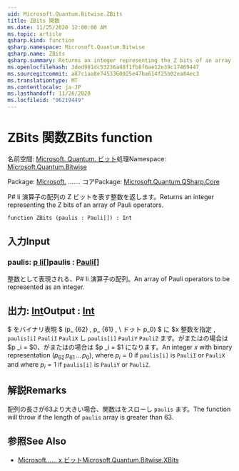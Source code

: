 ```yaml
---
uid: Microsoft.Quantum.Bitwise.ZBits
title: ZBits 関数
ms.date: 11/25/2020 12:00:00 AM
ms.topic: article
qsharp.kind: function
qsharp.namespace: Microsoft.Quantum.Bitwise
qsharp.name: ZBits
qsharp.summary: Returns an integer representing the Z bits of an array of Pauli operators.
ms.openlocfilehash: 3ded981dc53236a48f1fb8f6ae12e39c17469447
ms.sourcegitcommit: a87c1aa8e7453360025e47ba614f25b02ea84ec3
ms.translationtype: MT
ms.contentlocale: ja-JP
ms.lasthandoff: 11/26/2020
ms.locfileid: "96219449"
---
```

# <a name="zbits-function"></a><span data-ttu-id="ae81e-102">ZBits 関数</span><span class="sxs-lookup"><span data-stu-id="ae81e-102">ZBits function</span></span>

<span data-ttu-id="ae81e-103">名前空間: [Microsoft. Quantum. ビット](xref:Microsoft.Quantum.Bitwise)処理</span><span class="sxs-lookup"><span data-stu-id="ae81e-103">Namespace: [Microsoft.Quantum.Bitwise](xref:Microsoft.Quantum.Bitwise)</span></span>

<span data-ttu-id="ae81e-104">Package: [Microsoft.](https://nuget.org/packages/Microsoft.Quantum.QSharp.Core) ....... コア</span><span class="sxs-lookup"><span data-stu-id="ae81e-104">Package: [Microsoft.Quantum.QSharp.Core](https://nuget.org/packages/Microsoft.Quantum.QSharp.Core)</span></span>


<span data-ttu-id="ae81e-105">P# li 演算子の配列の Z ビットを表す整数を返します。</span><span class="sxs-lookup"><span data-stu-id="ae81e-105">Returns an integer representing the Z bits of an array of Pauli operators.</span></span>

```qsharp
function ZBits (paulis : Pauli[]) : Int
```


## <a name="input"></a><span data-ttu-id="ae81e-106">入力</span><span class="sxs-lookup"><span data-stu-id="ae81e-106">Input</span></span>

### <a name="paulis--pauli"></a><span data-ttu-id="ae81e-107">paulis: [p li](xref:microsoft.quantum.lang-ref.pauli)[]</span><span class="sxs-lookup"><span data-stu-id="ae81e-107">paulis : [Pauli](xref:microsoft.quantum.lang-ref.pauli)[]</span></span>

<span data-ttu-id="ae81e-108">整数として表現される、P# li 演算子の配列。</span><span class="sxs-lookup"><span data-stu-id="ae81e-108">An array of Pauli operators to be represented as an integer.</span></span>



## <a name="output--int"></a><span data-ttu-id="ae81e-109">出力: [Int](xref:microsoft.quantum.lang-ref.int)</span><span class="sxs-lookup"><span data-stu-id="ae81e-109">Output : [Int](xref:microsoft.quantum.lang-ref.int)</span></span>

<span data-ttu-id="ae81e-110">$ をバイナリ表現 $ (p_ {62} \, p_ {61} \, \ ドット p_0) $ に $x 整数を指定 \, `paulis[i]` `PauliI` `PauliX` し `paulis[i]` `PauliY` `PauliZ` ます。がまたはの場合は $p _i = $0、がまたはの場合は $p _i = $1 になります。</span><span class="sxs-lookup"><span data-stu-id="ae81e-110">An integer $x$ with binary representation $(p_{62}\,p_{61}\,\dots\,p_0)$, where $p_i = 0$ if `paulis[i]` is `PauliI` or `PauliX` and where $p_i = 1$ if `paulis[i]` is `PauliY` or `PauliZ`.</span></span>

## <a name="remarks"></a><span data-ttu-id="ae81e-111">解説</span><span class="sxs-lookup"><span data-stu-id="ae81e-111">Remarks</span></span>

<span data-ttu-id="ae81e-112">配列の長さが63より大きい場合、関数はをスローし `paulis` ます。</span><span class="sxs-lookup"><span data-stu-id="ae81e-112">The function will throw if the length of `paulis` array is greater than 63.</span></span>

## <a name="see-also"></a><span data-ttu-id="ae81e-113">参照</span><span class="sxs-lookup"><span data-stu-id="ae81e-113">See Also</span></span>

- [<span data-ttu-id="ae81e-114">Microsoft...... x ビット</span><span class="sxs-lookup"><span data-stu-id="ae81e-114">Microsoft.Quantum.Bitwise.XBits</span></span>](xref:Microsoft.Quantum.Bitwise.XBits)